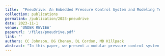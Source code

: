 ```yaml
---
title:  "PneuDrive: An Embedded Pressure Control System and Modeling Toolkit for Large-Scale Soft Robots"
collection: publications
permalink: /publication/2023-pneudrive
date: 2023-11-1
venue: 'UNDER REVIEW'
paperurl: '/files/pneudrive.pdf'
link: ''
authors: CC Johnson, DG Cheney, DL Cordon, MD Killpack
abstract: "In this paper, we present a modular pressure control system called PneuDrive that can be used for large-scale, pneumatically-actuated soft robots. The design is particularly suited for situations which require distributed pressure control and high flow rates. Up to 4 embedded pressure control modules can be daisy-chained together as peripherals on a robust RS-485 bus, enabling closed-loop control of up to 16 valves with pressures ranging from 0-100 psig (0-689 kPa) over distances of more than 10 meters. The system is configured as a C++ ROS node by default. However, independent of ROS, we provide a Python interface with a scripting API for added flexibility. We demonstrate our implementation of PneuDrive through various trajectory tracking experiments for a three-joint, continuum soft robot with 12 different pressure inputs. Finally, we present a modeling toolkit with implementations of three dynamic actuation models, all suitable for real-time simulation and control. We demonstrate the use of this toolkit in customizing each model with real-world data and evaluating the performance of each model. The results serve as a reference guide for choosing between several actuation models in a principled manner."
---
```





